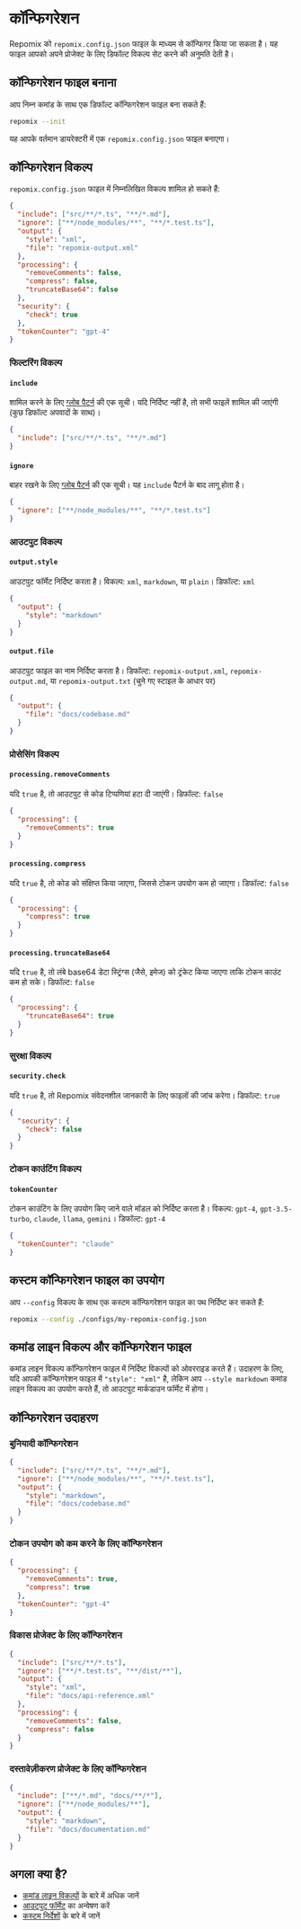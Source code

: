 # कॉन्फिगरेशन

Repomix को `repomix.config.json` फाइल के माध्यम से कॉन्फिगर किया जा सकता है। यह फाइल आपको अपने प्रोजेक्ट के लिए डिफॉल्ट विकल्प सेट करने की अनुमति देती है।

## कॉन्फिगरेशन फाइल बनाना

आप निम्न कमांड के साथ एक डिफॉल्ट कॉन्फिगरेशन फाइल बना सकते हैं:

```bash
repomix --init
```

यह आपके वर्तमान डायरेक्टरी में एक `repomix.config.json` फाइल बनाएगा।

## कॉन्फिगरेशन विकल्प

`repomix.config.json` फाइल में निम्नलिखित विकल्प शामिल हो सकते हैं:

```json
{
  "include": ["src/**/*.ts", "**/*.md"],
  "ignore": ["**/node_modules/**", "**/*.test.ts"],
  "output": {
    "style": "xml",
    "file": "repomix-output.xml"
  },
  "processing": {
    "removeComments": false,
    "compress": false,
    "truncateBase64": false
  },
  "security": {
    "check": true
  },
  "tokenCounter": "gpt-4"
}
```

### फिल्टरिंग विकल्प

#### `include`

शामिल करने के लिए [ग्लोब पैटर्न](https://github.com/mrmlnc/fast-glob?tab=readme-ov-file#pattern-syntax) की एक सूची। यदि निर्दिष्ट नहीं है, तो सभी फाइलें शामिल की जाएंगी (कुछ डिफॉल्ट अपवादों के साथ)।

```json
{
  "include": ["src/**/*.ts", "**/*.md"]
}
```

#### `ignore`

बाहर रखने के लिए [ग्लोब पैटर्न](https://github.com/mrmlnc/fast-glob?tab=readme-ov-file#pattern-syntax) की एक सूची। यह `include` पैटर्न के बाद लागू होता है।

```json
{
  "ignore": ["**/node_modules/**", "**/*.test.ts"]
}
```

### आउटपुट विकल्प

#### `output.style`

आउटपुट फॉर्मेट निर्दिष्ट करता है। विकल्प: `xml`, `markdown`, या `plain`। डिफॉल्ट: `xml`

```json
{
  "output": {
    "style": "markdown"
  }
}
```

#### `output.file`

आउटपुट फाइल का नाम निर्दिष्ट करता है। डिफॉल्ट: `repomix-output.xml`, `repomix-output.md`, या `repomix-output.txt` (चुने गए स्टाइल के आधार पर)

```json
{
  "output": {
    "file": "docs/codebase.md"
  }
}
```

### प्रोसेसिंग विकल्प

#### `processing.removeComments`

यदि `true` है, तो आउटपुट से कोड टिप्पणियां हटा दी जाएंगी। डिफॉल्ट: `false`

```json
{
  "processing": {
    "removeComments": true
  }
}
```

#### `processing.compress`

यदि `true` है, तो कोड को संक्षिप्त किया जाएगा, जिससे टोकन उपयोग कम हो जाएगा। डिफॉल्ट: `false`

```json
{
  "processing": {
    "compress": true
  }
}
```

#### `processing.truncateBase64`

यदि `true` है, तो लंबे base64 डेटा स्ट्रिंग्स (जैसे, इमेज) को ट्रंकेट किया जाएगा ताकि टोकन काउंट कम हो सके। डिफॉल्ट: `false`

```json
{
  "processing": {
    "truncateBase64": true
  }
}
```

### सुरक्षा विकल्प

#### `security.check`

यदि `true` है, तो Repomix संवेदनशील जानकारी के लिए फाइलों की जांच करेगा। डिफॉल्ट: `true`

```json
{
  "security": {
    "check": false
  }
}
```

### टोकन काउंटिंग विकल्प

#### `tokenCounter`

टोकन काउंटिंग के लिए उपयोग किए जाने वाले मॉडल को निर्दिष्ट करता है। विकल्प: `gpt-4`, `gpt-3.5-turbo`, `claude`, `llama`, `gemini`। डिफॉल्ट: `gpt-4`

```json
{
  "tokenCounter": "claude"
}
```

## कस्टम कॉन्फिगरेशन फाइल का उपयोग

आप `--config` विकल्प के साथ एक कस्टम कॉन्फिगरेशन फाइल का पथ निर्दिष्ट कर सकते हैं:

```bash
repomix --config ./configs/my-repomix-config.json
```

## कमांड लाइन विकल्प और कॉन्फिगरेशन फाइल

कमांड लाइन विकल्प कॉन्फिगरेशन फाइल में निर्दिष्ट विकल्पों को ओवरराइड करते हैं। उदाहरण के लिए, यदि आपकी कॉन्फिगरेशन फाइल में `"style": "xml"` है, लेकिन आप `--style markdown` कमांड लाइन विकल्प का उपयोग करते हैं, तो आउटपुट मार्कडाउन फॉर्मेट में होगा।

## कॉन्फिगरेशन उदाहरण

### बुनियादी कॉन्फिगरेशन

```json
{
  "include": ["src/**/*.ts", "**/*.md"],
  "ignore": ["**/node_modules/**", "**/*.test.ts"],
  "output": {
    "style": "markdown",
    "file": "docs/codebase.md"
  }
}
```

### टोकन उपयोग को कम करने के लिए कॉन्फिगरेशन

```json
{
  "processing": {
    "removeComments": true,
    "compress": true
  },
  "tokenCounter": "gpt-4"
}
```

### विकास प्रोजेक्ट के लिए कॉन्फिगरेशन

```json
{
  "include": ["src/**/*.ts"],
  "ignore": ["**/*.test.ts", "**/dist/**"],
  "output": {
    "style": "xml",
    "file": "docs/api-reference.xml"
  },
  "processing": {
    "removeComments": false,
    "compress": false
  }
}
```

### दस्तावेज़ीकरण प्रोजेक्ट के लिए कॉन्फिगरेशन

```json
{
  "include": ["**/*.md", "docs/**/*"],
  "ignore": ["**/node_modules/**"],
  "output": {
    "style": "markdown",
    "file": "docs/documentation.md"
  }
}
```

## अगला क्या है?

- [कमांड लाइन विकल्पों](command-line-options.md) के बारे में अधिक जानें
- [आउटपुट फॉर्मेट](output.md) का अन्वेषण करें
- [कस्टम निर्देशों](custom-instructions.md) के बारे में जानें
